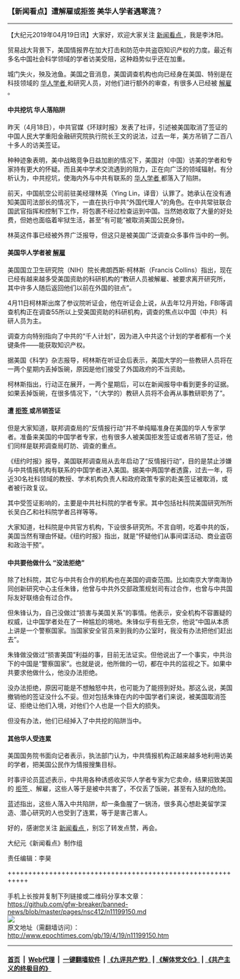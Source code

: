 ### 【新闻看点】遭解雇或拒签 美华人学者遇寒流？
------------------------

<p>
 【大纪元2019年04月19日讯】大家好，欢迎大家关注
 <a href="http://www.epochtimes.com/gb/tag/%E6%96%B0%E9%97%BB%E7%9C%8B%E7%82%B9.html">
  新闻看点
 </a>
 ，我是李沐阳。
</p>
<p>
 贸易战大背景下，美国情报界在加大打击和防范中共盗窃知识产权的力度。最近有多名中国社会科学领域的学者访美受阻，这种趋势似乎还在加重。
</p>
<p>
 城门失火，殃及池鱼。美国之音消息，美国调查机构也向已经身在美国、特别是在科技领域的
 <a href="http://www.epochtimes.com/gb/tag/%E5%8D%8E%E4%BA%BA%E5%AD%A6%E8%80%85.html">
  华人学者
 </a>
 和研究人员，对他们进行额外的审查，有很多人已经被
 <a href="http://www.epochtimes.com/gb/tag/%E8%A7%A3%E9%9B%87.html">
  解雇
 </a>
 。
</p>
<h4>
 中共挖坑 华人落陷阱
</h4>
<p>
 昨天（4月18日），中共官媒《环球时报》发表了社评，引述被美国取消了签证的中国人民大学重阳金融研究院执行院长王文的说法，过去一年，美方吊销了二百八十多人的访美签证。
</p>
<p>
 种种迹象表明，美中战略竞争日益加剧的情况下，美国对（中国）访美的学者和专家持有更大的怀疑。而且美中学术交流遇到的阻力，正在向广泛的领域辐射。有分析认为，中共挖坑，使海内外与中共有联系的
 <a href="http://www.epochtimes.com/gb/tag/%E5%8D%8E%E4%BA%BA%E5%AD%A6%E8%80%85.html">
  华人学者
 </a>
 都落入了陷阱。
</p>
<p>
 前天，中国航空公司前驻美经理林英（Ying Lin，译音）认罪了。她承认在没有通知美国司法部长的情况下，一直在执行中共“外国代理人”的角色。在中共常驻联合国武官指挥和控制下工作，将包裹不经过检查运到中国。当然她收取了大量的好处费，但她也面临着牢狱生活，甚至“有可能”被取消美国公民身份。
</p>
<p>
 林英这件事已经被外界广泛报导，但这只是被美国广泛调查众多事件当中的一例。
</p>
<h4>
 美国华人学者被
 <a href="http://www.epochtimes.com/gb/tag/%E8%A7%A3%E9%9B%87.html">
  解雇
 </a>
</h4>
<p>
 美国国立卫生研究院（NIH）院长弗朗西斯·柯林斯（Francis Collins）指出，现在已经有越来越多受美国资助的科研机构的“教研人员被解雇、被要求离开研究所，其中许多人随后返回他们以前在外国的驻点”。
</p>
<p>
 4月11日柯林斯出席了参议院听证会，他在听证会上说，从去年12月开始，FBI等调查机构正在调查55所以上受美国资助的科研机构，调查的焦点以中国（中共）科研人员为主。
</p>
<p>
 调查方向特别指向了中共的“千人计划”，因为进入中共这个计划的学者都有一个关键条件——能获取知识产权。
</p>
<p>
 据美国《科学》杂志报导，柯林斯在听证会后表示，美国大学的一些教研人员将在一两个星期内丢掉饭碗，原因是他们接受了外国政府的不当资助。
</p>
<p>
 柯林斯指出，行动正在展开，一两个星期后，可以在新闻报导中看到更多的证据。如果丢掉饭碗，在很多情况下，“（大学的）教研人员将不会再从事教研职务了”。
</p>
<h4>
 遭
 <a href="http://www.epochtimes.com/gb/tag/%E6%8B%92%E7%AD%BE.html">
  拒签
 </a>
 或吊销签证
</h4>
<p>
 但是大家知道，联邦调查局的“反情报行动”并不单纯瞄准身在美国的华人专家学者。准备来美国的中国学者专家，也有很多人被美国拒发签证或者吊销了签证，他们同样是联邦调查局盯防、调查的重点。
</p>
<p>
 《纽约时报》报导，美国联邦调查局从去年启动了“反情报行动”，目的是禁止涉嫌与中共情报机构有联系的中国学者进入美国。据美中两国学者透露，过去一年，将近30名社科领域的教授、学术机构负责人和政府政策专家的赴美签证被取消，或者被行政复议。
</p>
<p>
 其中受签证影响的，主要是中共社科院的学者专家。其中包括社科院美国研究所所长吴白乙和社科院学者吕祥等等。
</p>
<p>
 大家知道，社科院是中共官方机构，下设很多研究所。不言自明，吃着中共的饭，美国当然有理由怀疑。《纽约时报》指出，就是“怀疑他们从事间谍活动、商业盗窃和政治干预”。
</p>
<h4>
 中共要他做什么 “没法拒绝”
</h4>
<p>
 除了社科院，其它与中共有合作的机构也在美国的调查范围。比如南京大学南海协同创新研究中心主任朱锋，他曾与中共外交部政策规划司有过合作，也曾与中共国际友好联络会有过合作。
</p>
<p>
 但朱锋认为，自己没做过“损害与美国关系”的事情。他表示，安全机构不容置疑的权威，让中国学者处在了一种尴尬的境地。朱锋似乎有些无奈，他说“中国从本质上讲是一个警察国家。当国家安全官员来到我的办公室时，我没有办法把他们赶出去”。
</p>
<p>
 朱锋做没做过“损害美国”利益的事，目前无法证实。但他说出了一个事实，中共治下的中国是“警察国家”。也就是说，他所做的一切，都在中共的监视之下。如果中共要求他做什么，他没办法拒绝。
</p>
<p>
 没办法拒绝，原因可能是不想触怒中共，也可能为了能捞到好处。那这么说，美国撤销他的签证没什么不妥。但对包括朱锋在内的中国学者们来说，被美国取消签证、拒绝让他们入境，对他们个人也是一个巨大的损失。
</p>
<p>
 但没有办法，他们已经掉入了中共挖的陷阱当中。
</p>
<h4>
 其他华人受连累
</h4>
<p>
 美国国务院书面向记者表示，执法部门认为，中共情报机构正越来越多地利用访美的学者，把美国公民作为情报搜集目标。
</p>
<p>
 时事评论员蓝述表示，中共用各种诱惑收买华人学者专家为它卖命，结果招致美国的
 <a href="http://www.epochtimes.com/gb/tag/%E6%8B%92%E7%AD%BE.html">
  拒签
 </a>
 、解雇，这些人等于是被中共害了，不仅丢了饭碗，甚至有入狱的危险。
</p>
<p>
 蓝述指出，这些人落入中共陷阱，却一条鱼腥了一锅汤，很多真心想赴美留学深造、潜心研究的人也受到了连累，等于是害己害人。
</p>
<p>
 好的，感谢您关注
 <a href="http://www.epochtimes.com/gb/tag/%E6%96%B0%E9%97%BB%E7%9C%8B%E7%82%B9.html">
  新闻看点
 </a>
 ，别忘了转发点赞，再会。
</p>
<p>
 大纪元《新闻看点》制作组
</p>
<p>
 责任编辑：李昊
</p>

+++++++++++++++++++++++++++++++++++++++++++++++++++++++++++<br/><br/>
手机上长按并复制下列链接或二维码分享本文章：<br/>
https://github.com/gfw-breaker/banned-news/blob/master/pages/nsc412/n11199150.md <br/>
<a href='https://github.com/gfw-breaker/banned-news/blob/master/pages/nsc412/n11199150.md'><img src='https://github.com/gfw-breaker/banned-news/blob/master/pages/nsc412/n11199150.md.png'/></a> <br/>
原文地址（需翻墙访问）：http://www.epochtimes.com/gb/19/4/19/n11199150.htm


------------------------
#### [首页](https://github.com/gfw-breaker/banned-news/blob/master/README.md) &nbsp;|&nbsp; [Web代理](https://github.com/labour-camp/helloworld) &nbsp;|&nbsp; [一键翻墙软件](https://github.com/gfw-breaker/nogfw/blob/master/README.md) &nbsp;| [《九评共产党》](https://github.com/gfw-breaker/9ping.md/blob/master/README.md#九评之一评共产党是什么) | [《解体党文化》](https://github.com/gfw-breaker/jtdwh.md/blob/master/README.md) | [《共产主义的终极目的》](https://github.com/gfw-breaker/gczydzjmd.md/blob/master/README.md)

